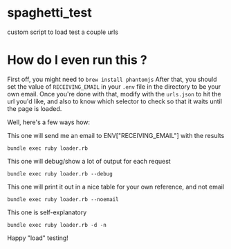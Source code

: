# spaghetti_test
custom script to load test a couple urls

# How do I even run this ?

First off, you might need to `brew install phantomjs`
After that, you should set the value of `RECEIVING_EMAIL` in your `.env` file in the directory to be your own email.
Once you're done with that, modify with the `urls.json` to hit the url you'd like, and also to know which selector to check so that it waits until the page is loaded.

 Well, here's a few ways how:
 
 This one will send me an email to ENV["RECEIVING_EMAIL"] with the results
 
 `bundle exec ruby loader.rb`
 
 This one will debug/show a lot of output for each request
 
 `bundle exec ruby loader.rb --debug`
 
 This one will print it out in a nice table for your own reference, and not email
 
 `bundle exec ruby loader.rb --noemail`
 
 This one is self-explanatory
 
 `bundle exec ruby loader.rb -d -n`
 
 Happy "load" testing!
